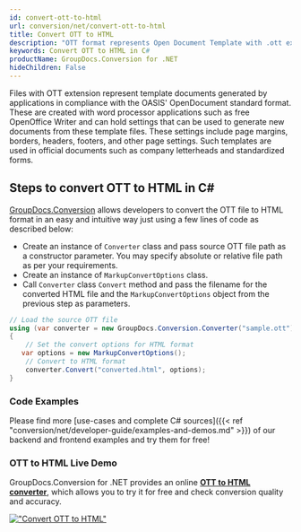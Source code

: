 ```yaml
---
id: convert-ott-to-html
url: conversion/net/convert-ott-to-html
title: Convert OTT to HTML
description: "OTT format represents Open Document Template with .ott extension. Learn how to convert OTT to HTML file programmatically in C# language using GroupDocs.Conversion for .NET library."
keywords: Convert OTT to HTML in C#
productName: GroupDocs.Conversion for .NET
hideChildren: False
---
```


Files with OTT extension represent template documents generated by applications in compliance with the OASIS' OpenDocument standard format. These are created with word processor applications such as free OpenOffice Writer and can hold settings that can be used to generate new documents from these template files. These settings include page margins, borders, headers, footers, and other page settings. Such templates are used in official documents such as company letterheads and standardized forms.

## Steps to convert OTT to HTML in C#

[GroupDocs.Conversion](https://products.groupdocs.com/conversion/net) allows developers to convert the OTT file to HTML format in an easy and intuitive way just using a few lines of code as described below:

* Create an instance of `Converter` class and pass source OTT file path as a constructor parameter. You may specify absolute or relative file path as per your requirements. 
* Create an instance of `MarkupConvertOptions` class.
* Call `Converter` class `Convert` method and pass the filename for the converted HTML file and the `MarkupConvertOptions` object from the previous step as parameters.

```csharp
// Load the source OTT file
using (var converter = new GroupDocs.Conversion.Converter("sample.ott"))
{
    // Set the convert options for HTML format
   var options = new MarkupConvertOptions();
    // Convert to HTML format
    converter.Convert("converted.html", options);
}
```

### Code Examples

Please find more [use-cases and complete C# sources]({{< ref "conversion/net/developer-guide/examples-and-demos.md" >}}) of our backend and frontend examples and try them for free!

### OTT to HTML Live Demo

GroupDocs.Conversion for .NET provides an online [**OTT to HTML converter**](https://products.groupdocs.app/conversion/ott-to-html), which allows you to try it for free and check conversion quality and accuracy.

[!["Convert OTT to HTML"](conversion/net/images/convert-to-html/convert-ott-to-html.png)](https://products.groupdocs.app/conversion/ott-to-html)